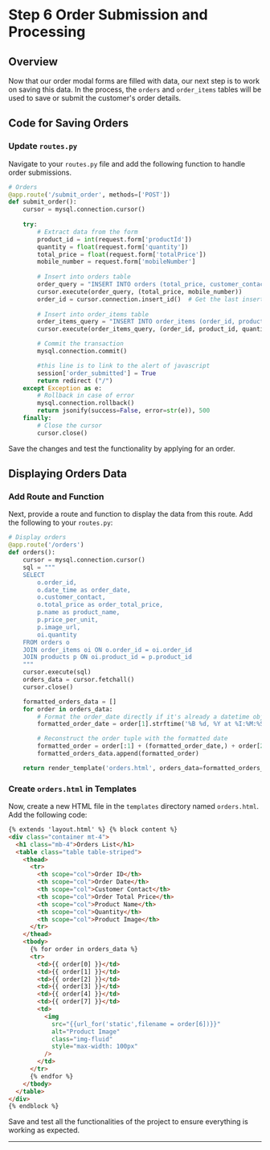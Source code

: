 # Step 6 Order Submission and Processing

## Overview
Now that our order modal forms are filled with data, our next step is to work on saving this data. In the process, the `orders` and `order_items` tables will be used to save or submit the customer's order details.

## Code for Saving Orders

### Update `routes.py`
Navigate to your `routes.py` file and add the following function to handle order submissions.

```python
# Orders
@app.route('/submit_order', methods=['POST'])
def submit_order():
    cursor = mysql.connection.cursor()
    
    try:
        # Extract data from the form
        product_id = int(request.form['productId'])
        quantity = float(request.form['quantity'])
        total_price = float(request.form['totalPrice'])
        mobile_number = request.form['mobileNumber']
        
        # Insert into orders table
        order_query = "INSERT INTO orders (total_price, customer_contact) VALUES (%s, %s)"
        cursor.execute(order_query, (total_price, mobile_number))
        order_id = cursor.connection.insert_id()  # Get the last inserted id
        
        # Insert into order_items table
        order_items_query = "INSERT INTO order_items (order_id, product_id, quantity, price) VALUES (%s, %s, %s, %s)"
        cursor.execute(order_items_query, (order_id, product_id, quantity, total_price))

        # Commit the transaction
        mysql.connection.commit()

        #this line is to link to the alert of javascript
        session['order_submitted'] = True
        return redirect ("/")
    except Exception as e:
        # Rollback in case of error
        mysql.connection.rollback()
        return jsonify(success=False, error=str(e)), 500
    finally:
        # Close the cursor
        cursor.close()
```

Save the changes and test the functionality by applying for an order.

## Displaying Orders Data

### Add Route and Function
Next, provide a route and function to display the data from this route. Add the following to your `routes.py`:

```python
# Display orders
@app.route('/orders')
def orders():
    cursor = mysql.connection.cursor()
    sql = """
    SELECT 
        o.order_id, 
        o.date_time as order_date, 
        o.customer_contact, 
        o.total_price as order_total_price,
        p.name as product_name, 
        p.price_per_unit, 
        p.image_url, 
        oi.quantity
    FROM orders o
    JOIN order_items oi ON o.order_id = oi.order_id
    JOIN products p ON oi.product_id = p.product_id
    """
    cursor.execute(sql)
    orders_data = cursor.fetchall()
    cursor.close()

    formatted_orders_data = []
    for order in orders_data:
        # Format the order_date directly if it's already a datetime object
        formatted_order_date = order[1].strftime('%B %d, %Y at %I:%M:%S %p')

        # Reconstruct the order tuple with the formatted date
        formatted_order = order[:1] + (formatted_order_date,) + order[2:]
        formatted_orders_data.append(formatted_order)

    return render_template('orders.html', orders_data=formatted_orders_data)
```

### Create `orders.html` in Templates
Now, create a new HTML file in the `templates` directory named `orders.html`. Add the following code:

```html
{% extends 'layout.html' %} {% block content %}
<div class="container mt-4">
  <h1 class="mb-4">Orders List</h1>
  <table class="table table-striped">
    <thead>
      <tr>
        <th scope="col">Order ID</th>
        <th scope="col">Order Date</th>
        <th scope="col">Customer Contact</th>
        <th scope="col">Order Total Price</th>
        <th scope="col">Product Name</th>
        <th scope="col">Quantity</th>
        <th scope="col">Product Image</th>
      </tr>
    </thead>
    <tbody>
      {% for order in orders_data %}
      <tr>
        <td>{{ order[0] }}</td>
        <td>{{ order[1] }}</td>
        <td>{{ order[2] }}</td>
        <td>{{ order[3] }}</td>
        <td>{{ order[4] }}</td>
        <td>{{ order[7] }}</td>
        <td>
          <img
            src="{{url_for('static',filename = order[6])}}"
            alt="Product Image"
            class="img-fluid"
            style="max-width: 100px"
          />
        </td>
      </tr>
      {% endfor %}
    </tbody>
  </table>
</div>
{% endblock %}


```

Save and test all the functionalities of the project to ensure everything is working as expected.

---

